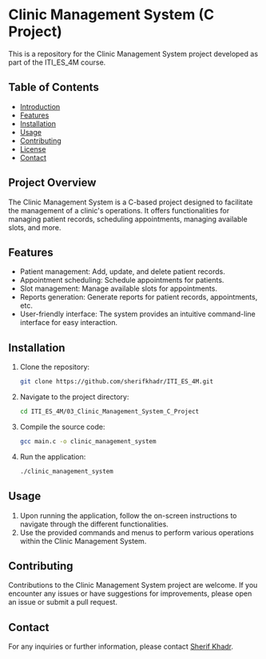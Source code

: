 # Clinic Management System (C Project)

This is a repository for the Clinic Management System project developed as part of the ITI_ES_4M course.

## Table of Contents
- [Introduction](#introduction)
- [Features](#features)
- [Installation](#installation)
- [Usage](#usage)
- [Contributing](#contributing)
- [License](#license)
- [Contact](#contact)

## Project Overview

The Clinic Management System is a C-based project designed to facilitate the management of a clinic's operations. It offers functionalities for managing patient records, scheduling appointments, managing available slots, and more.

## Features

- Patient management: Add, update, and delete patient records.
- Appointment scheduling: Schedule appointments for patients.
- Slot management: Manage available slots for appointments.
- Reports generation: Generate reports for patient records, appointments, etc.
- User-friendly interface: The system provides an intuitive command-line interface for easy interaction.

## Installation

1. Clone the repository:
   ```bash
   git clone https://github.com/sherifkhadr/ITI_ES_4M.git
   ```
2. Navigate to the project directory: 
   ```bash 
   cd ITI_ES_4M/03_Clinic_Management_System_C_Project
   ```
3. Compile the source code:
   ```bash
   gcc main.c -o clinic_management_system
   ``` 
4. Run the application:
   ```bash
   ./clinic_management_system
   ```

## Usage

1. Upon running the application, follow the on-screen instructions to navigate through the different functionalities.
1. Use the provided commands and menus to perform various operations within the Clinic Management System.

## Contributing

Contributions to the Clinic Management System project are welcome. If you encounter any issues or have suggestions for improvements, please open an issue or submit a pull request.

## Contact

For any inquiries or further information, please contact [Sherif Khadr](mailto:sherifkhadr@example.com).
